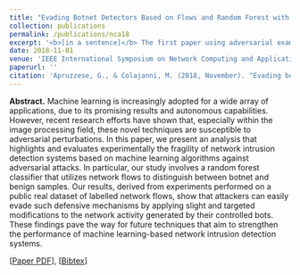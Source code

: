 ```yaml
---
title: "Evading Botnet Detectors Based on Flows and Random Forest with Adversarial Samples"
collection: publications
permalink: /publications/nca18
excerpt: '<b>[in a sentence]</b> The first paper using adversarial examples against Botnet Detectors (yes, there's a typo in the title).'
date: 2018-11-01
venue: 'IEEE International Symposium on Network Computing and Applications [BEST STUDENT PAPER AWARD] '
paperurl: ''
citation: 'Apruzzese, G., & Colajanni, M. (2018, November). "Evading botnet detectors based on flows and random forest with adversarial samples." In <i>2018 IEEE 17th International Symposium on Network Computing and Applications (NCA)</i> (pp. 1-8). IEEE.'
---
```

<b>Abstract.</b> Machine learning is increasingly adopted for a wide array of applications, due to its promising results and autonomous capabilities. However, recent research efforts have shown that, especially within the image processing field, these novel techniques are susceptible to adversarial perturbations. In this paper, we present an analysis that highlights and evaluates experimentally the fragility of network intrusion detection systems based on machine learning algorithms against adversarial attacks. In particular, our study involves a random forest classifier that utilizes network flows to distinguish between botnet and benign samples. Our results, derived from experiments performed on a public real dataset of labelled network flows, show that attackers can easily evade such defensive mechanisms by applying slight and targeted modifications to the network activity generated by their controlled bots. These findings pave the way for future techniques that aim to strengthen the performance of machine learning-based network intrusion detection systems.

[[Paper PDF](https://gioapru.github.io/files/papers/nca18/nca18.pdf)], [[Bibtex](https://gioapru.github.io/files/papers/nca18/nca18.bib)]